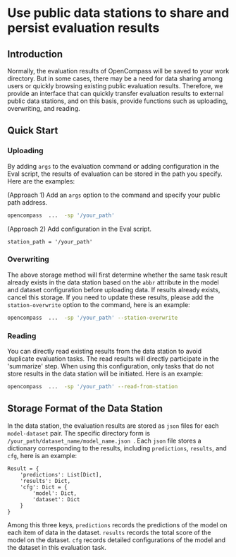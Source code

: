 # Use public data stations to share and persist evaluation results

## Introduction

Normally, the evaluation results of OpenCompass will be saved to your work directory. But in some cases, there may be a need for data sharing among users or quickly browsing existing public evaluation results. Therefore, we provide an interface that can quickly transfer evaluation results to external public data stations, and on this basis, provide functions such as uploading, overwriting, and reading.

## Quick Start

### Uploading

By adding `args` to the evaluation command or adding configuration in the Eval script, the results of evaluation can be stored in the path you specify. Here are the examples:

(Approach 1) Add an `args` option to the command and specify your public path address.

```bash
opencompass  ...  -sp '/your_path'
```

(Approach 2) Add configuration in the Eval script.

```pythonE
station_path = '/your_path'
```

### Overwriting

The above storage method will first determine whether the same task result already exists in the data station based on the `abbr` attribute in the model and dataset configuration before uploading data. If results already exists, cancel this storage. If you need to update these results, please add the `station-overwrite` option to the command, here is an example:

```bash
opencompass  ...  -sp '/your_path' --station-overwrite
```

### Reading

You can directly read existing results from the data station to avoid duplicate evaluation tasks. The read results will directly participate in the 'summarize' step. When using this configuration, only tasks that do not store results in the data station will be initiated. Here is an example:

```bash
opencompass  ...  -sp '/your_path' --read-from-station
```

## Storage Format of the Data Station

In the data station, the evaluation results are stored as `json` files for each `model-dataset` pair. The specific directory form is `/your_path/dataset_name/model_name.json `. Each `json` file stores a dictionary corresponding to the results, including `predictions`, `results`, and `cfg`, here is an example:

```pythonE
Result = {
    'predictions': List[Dict],
    'results': Dict,
    'cfg': Dict = {
        'model': Dict,
        'dataset': Dict
    }
}
```

Among this three keys, `predictions` records the predictions of the model on each item of data in the dataset. `results` records the total score of the model on the dataset. `cfg` records detailed configurations of the model and the dataset in this evaluation task.
